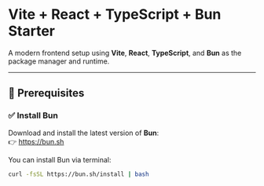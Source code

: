 # Vite + React + TypeScript + Bun Starter

A modern frontend setup using **Vite**, **React**, **TypeScript**, and **Bun** as the package manager and runtime.

---

## 🔧 Prerequisites

### ✅ Install Bun

Download and install the latest version of **Bun**:  
👉 https://bun.sh

You can install Bun via terminal:

```bash
curl -fsSL https://bun.sh/install | bash
